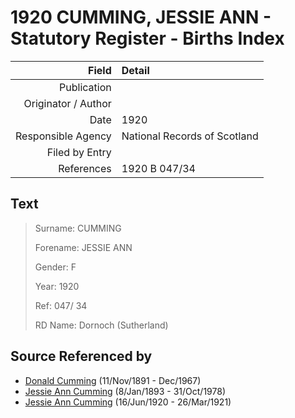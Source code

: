 ﻿---
layout: page
permalink: /sources/s82693220
---

# 1920 CUMMING, JESSIE ANN - Statutory Register - Births Index

Field | Detail
---:|:---
Publication | 
Originator / Author | 
Date | 1920
Responsible Agency | National Records of Scotland
Filed by Entry | 
References | 1920 B 047/34

## Text

> Surname: CUMMING
>
> Forename: JESSIE ANN
>
> Gender: F
>
> Year: 1920
>
> Ref: 047/ 34
>
> RD Name: Dornoch (Sutherland)
>

## Source Referenced by

* [Donald Cumming](../people/@11846578@-donald-cumming-b1891-11-11-d1967-12.md) (11/Nov/1891 - Dec/1967)
* [Jessie Ann Cumming](../people/@66222886@-jessie-ann-cumming-b1893-1-8-d1978-10-31.md) (8/Jan/1893 - 31/Oct/1978)
* [Jessie Ann Cumming](../people/@65743680@-jessie-ann-cumming-b1920-6-16-d1921-3-26.md) (16/Jun/1920 - 26/Mar/1921)
